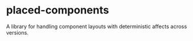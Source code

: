 # placed-components
A library for handling component layouts with deterministic affects across versions.
